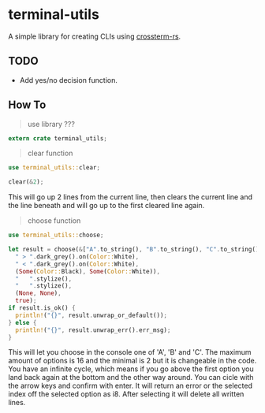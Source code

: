 # terminal-utils
A simple library for creating CLIs using [crossterm-rs](https://github.com/crossterm-rs/crossterm).

## TODO
- Add yes/no decision function.

## How To
> use library
???
```rs
extern crate terminal_utils;
```

> clear function
```rs
use terminal_utils::clear;

clear(&2);
```
This will go up 2 lines from the current line, then clears the 
current line and the line beneath and will go up to the first 
cleared line again.

> choose function
```rs
use terminal_utils::choose;

let result = choose(&["A".to_string(), "B".to_string(), "C".to_string()], 
  " > ".dark_grey().on(Color::White),
  " < ".dark_grey().on(Color::White),
  (Some(Color::Black), Some(Color::White)),
  "   ".stylize(),
  "   ".stylize(),
  (None, None),
  true);
if result.is_ok() {
  println!("{}", result.unwrap_or_default());
} else {
  println!("{}", result.unwrap_err().err_msg);
}
```
This will let you choose in the console one of 'A', 'B' and 'C'.
The maximum amount of options is 16 and the minimal is 2 but it
is changeable in the code.
You have an infinite cycle, which means if you go above the first option 
you land back again at the bottom and the other way around.
You can cicle with the arrow keys and confirm with enter.
It will return an error or the selected index off the selected
option as i8.
After selecting it will delete all written lines.
